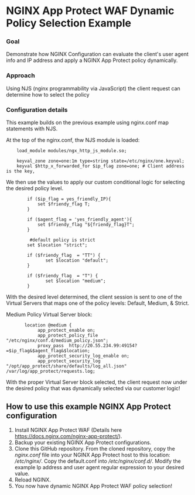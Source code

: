 # NGINX App Protect WAF Dynamic Policy Selection Example 

### Goal 
Demonstrate how NGINX Configuration can evaluate the client's user agent info and IP address and apply a NGINX App Protect policy dynamically.

### Approach 
Using NJS (nginx programmability via JavaScript) the client request can determine how to select the policy

### Configuration details 
This example builds on the previous example using nginx.conf map statements with NJS.

At the top of the nginx.conf, thw NJS module is loaded:

```nginx
    load_module modules/ngx_http_js_module.so;
```

```nginx
    keyval_zone zone=one:1m type=string state=/etc/nginx/one.keyval;
    keyval $http_x_forwarded_for $ip_flag zone=one; # Client address is the key,

```

We then use the values to apply our custom conditional logic for selecting the desired policy level. 

```nginx
        if ($ip_flag = yes_friendly_IP){
            set $friendy_flag T;
        }

        if ($agent_flag = 'yes_friendly_agent'){
            set $friendy_flag "${friendy_flag}T";
        }

         #default policy is strict
        set $location "strict";
        
        if ($friendy_flag  = "TT") {
               set $location "default";
        }

        if ($friendy_flag  = "T") {
               set $location "medium";
        }
```

With the desired level determined, the client session is sent to one of the Virtual Servers that maps one of the policy levels: Default, Medium, & Strict. 

Medium Policy Virtual Server block:  
```nginx
       location @medium {
            app_protect_enable on;
            app_protect_policy_file "/etc/nginx/conf.d/medium_policy.json";
            proxy_pass  http://20.55.234.99:49154?=$ip_flag&$agent_flag&$location;
            app_protect_security_log_enable on;
            app_protect_security_log "/opt/app_protect/share/defaults/log_all.json" /var/log/app_protect/requests.log;
```            

With the proper Virtual Server block selected, the client request now under the desired policy that was dynamically selected via our customer logic!

## How to use this example NGINX App Protect configuration 
1. Install NGINX App Protect WAF (Details here https://docs.nginx.com/nginx-app-protect/). 
2. Backup your existing NGINX App Protect configurations.
3. Clone this GitHub repository. From the cloned repository, copy the *nginx.conf* file into your NGINX App Protect host to this location: */etc/nginx/*. Copy the default.conf into */etc/nginx/conf.d/*. Modify the example Ip address and user agent regular expression to your desired value.
4. Reload NGINX.
5. You now have dynamic NGINX App Protect WAF policy selection!
